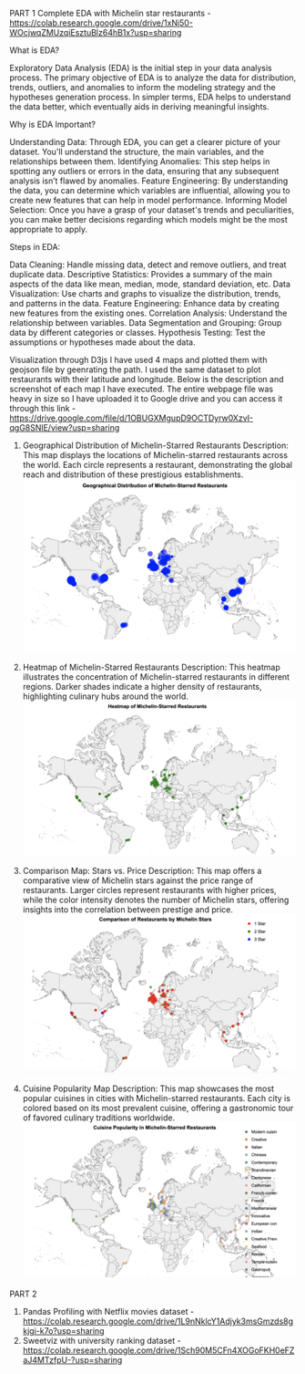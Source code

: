PART 1 
Complete EDA with Michelin star restaurants - https://colab.research.google.com/drive/1xNj50-WOcjwqZMUzqiEsztuBlz64hB1x?usp=sharing

What is EDA?

Exploratory Data Analysis (EDA) is the initial step in your data analysis process. The primary objective of EDA is to analyze the data for distribution, trends, outliers, and anomalies to inform the modeling strategy and the hypotheses generation process. In simpler terms, EDA helps to understand the data better, which eventually aids in deriving meaningful insights.

Why is EDA Important?

Understanding Data: Through EDA, you can get a clearer picture of your dataset. You'll understand the structure, the main variables, and the relationships between them.
Identifying Anomalies: This step helps in spotting any outliers or errors in the data, ensuring that any subsequent analysis isn’t flawed by anomalies.
Feature Engineering: By understanding the data, you can determine which variables are influential, allowing you to create new features that can help in model performance.
Informing Model Selection: Once you have a grasp of your dataset's trends and peculiarities, you can make better decisions regarding which models might be the most appropriate to apply.

Steps in EDA:

Data Cleaning: Handle missing data, detect and remove outliers, and treat duplicate data.
Descriptive Statistics: Provides a summary of the main aspects of the data like mean, median, mode, standard deviation, etc.
Data Visualization: Use charts and graphs to visualize the distribution, trends, and patterns in the data.
Feature Engineering: Enhance data by creating new features from the existing ones.
Correlation Analysis: Understand the relationship between variables.
Data Segmentation and Grouping: Group data by different categories or classes.
Hypothesis Testing: Test the assumptions or hypotheses made about the data.


Visualization through D3js
I have used 4 maps and plotted them with geojson file by geenrating the path. I used the same dataset to plot restaurants with their latitude and longitude. Below is the description and screenshot of each map I have executed.
The entire webpage file was heavy in size so I have uploaded it to Google drive and you can access it through this link - https://drive.google.com/file/d/1OBUGXMgupD9OCTDyrw0XzvI-qgG8SNlE/view?usp=sharing

1. Geographical Distribution of Michelin-Starred Restaurants
Description:
This map displays the locations of Michelin-starred restaurants across the world. Each circle represents a restaurant, demonstrating the global reach and distribution of these prestigious establishments.
![Alt text](images/image.png)

2. Heatmap of Michelin-Starred Restaurants
Description:
This heatmap illustrates the concentration of Michelin-starred restaurants in different regions. Darker shades indicate a higher density of restaurants, highlighting culinary hubs around the world.
![Alt text](images/image-3.png)

3. Comparison Map: Stars vs. Price
Description:
This map offers a comparative view of Michelin stars against the price range of restaurants. Larger circles represent restaurants with higher prices, while the color intensity denotes the number of Michelin stars, offering insights into the correlation between prestige and price.
![Alt text](images/image-4.png)

4. Cuisine Popularity Map
Description:
This map showcases the most popular cuisines in cities with Michelin-starred restaurants. Each city is colored based on its most prevalent cuisine, offering a gastronomic tour of favored culinary traditions worldwide.
![Alt text](images/image-5.png)


PART 2

1. Pandas Profiling with Netflix movies dataset - https://colab.research.google.com/drive/1L9nNklcY1Adjyk3msGmzds8gkjgi-k7o?usp=sharing
2. Sweetviz with university ranking dataset - https://colab.research.google.com/drive/1Sch90M5CFn4XOGoFKH0eFZaJ4MTzfpU-?usp=sharing